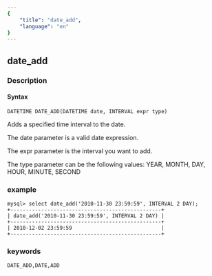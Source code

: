 ```yaml
---
{
    "title": "date_add",
    "language": "en"
}
---
```


<!-- 
Licensed to the Apache Software Foundation (ASF) under one
or more contributor license agreements.  See the NOTICE file
distributed with this work for additional information
regarding copyright ownership.  The ASF licenses this file
to you under the Apache License, Version 2.0 (the
"License"); you may not use this file except in compliance
with the License.  You may obtain a copy of the License at

  http://www.apache.org/licenses/LICENSE-2.0

Unless required by applicable law or agreed to in writing,
software distributed under the License is distributed on an
"AS IS" BASIS, WITHOUT WARRANTIES OR CONDITIONS OF ANY
KIND, either express or implied.  See the License for the
specific language governing permissions and limitations
under the License.
-->

## date_add
### Description
#### Syntax

`DATETIME DATE_ADD(DATETIME date, INTERVAL expr type)`


Adds a specified time interval to the date.

The date parameter is a valid date expression.

The expr parameter is the interval you want to add.

The type parameter can be the following values: YEAR, MONTH, DAY, HOUR, MINUTE, SECOND

### example

```
mysql> select date_add('2010-11-30 23:59:59', INTERVAL 2 DAY);
+-------------------------------------------------+
| date_add('2010-11-30 23:59:59', INTERVAL 2 DAY) |
+-------------------------------------------------+
| 2010-12-02 23:59:59                             |
+-------------------------------------------------+
```
### keywords
    DATE_ADD,DATE,ADD
